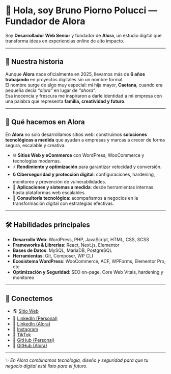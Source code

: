# 👋 Hola, soy Bruno Piorno Polucci — Fundador de Alora

Soy **Desarrollador Web Senior** y fundador de **Alora**, un estudio digital que transforma ideas en experiencias online de alto impacto.  

---

## 🌱 Nuestra historia
Aunque **Alora** nace oficialmente en 2025, llevamos más de **6 años trabajando** en proyectos digitales sin un nombre formal.  
El nombre surge de algo muy especial: mi hija mayor, **Caetana**, cuando era pequeña decía *“alora”* en lugar de *“ahora”*.  
Esa inocencia y frescura me inspiraron a darle identidad a mi empresa con una palabra que representa **familia, creatividad y futuro**.  

---

## 🚀 Qué hacemos en Alora
En **Alora** no solo desarrollamos sitios web: construimos **soluciones tecnológicas a medida** que ayudan a empresas y marcas a crecer de forma segura, escalable y creativa.  

- 🌐 **Sitios Web y eCommerce** con WordPress, WooCommerce y tecnologías modernas.  
- ⚡ **Rendimiento y optimización** para garantizar velocidad y conversión.  
- 🔒 **Ciberseguridad y protección digital**: configuraciones, hardening, monitoreo y prevención de vulnerabilidades.  
- 📱 **Aplicaciones y sistemas a medida**: desde herramientas internas hasta plataformas web escalables.  
- 🤝 **Consultoría tecnológica**: acompañamos a negocios en la transformación digital con estrategias efectivas.  

---

## 🛠️ Habilidades principales
- **Desarrollo Web**: WordPress, PHP, JavaScript, HTML, CSS, SCSS  
- **Frameworks & Librerías**: React, Next.js, Elementor  
- **Bases de Datos**: MySQL, MariaDB, PostgreSQL  
- **Herramientas**: Git, Composer, WP CLI  
- **Ecosistema WordPress**: WooCommerce, ACF, WPForms, Elementor Pro, etc.  
- **Optimización y Seguridad**: SEO on-page, Core Web Vitals, hardening y monitoreo  

---

## 🔗 Conectemos

- 🌎 [Sitio Web](https://www.globalalora.com)  
- 💼 [LinkedIn (Personal)](https://www.linkedin.com/in/brunopiorno)  
- 🏢 [LinkedIn (Alora)](https://www.linkedin.com/company/aloraglobal)  
- 📸 [Instagram](https://www.instagram.com/globalalora/)  
- 🎵 [TikTok](http://tiktok.com/globalalora)  
- 🐙 [GitHub (Personal)](https://github.com/tuusuario)  
- 🐙 [GitHub (Alora)](https://github.com/GlobalAlora)  

---

✨ _En Alora combinamos tecnología, diseño y seguridad para que tu negocio digital esté listo para el futuro._  
